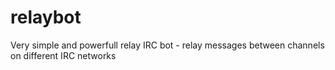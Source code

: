 # relaybot
Very simple and powerfull relay IRC bot - relay messages between channels on different IRC networks
